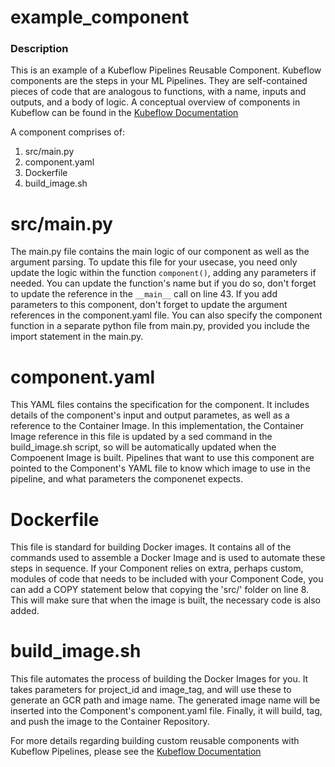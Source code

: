 # example_component

### Description

This is an example of a Kubeflow Pipelines Reusable Component.
Kubeflow components are the steps in your ML Pipelines.
They are self-contained pieces of code that are analogous to functions, with a name, inputs and outputs, and a body of logic.
A conceptual overview of components in Kubeflow can be found in the [Kubeflow Documentation](https://www.kubeflow.org/docs/pipelines/overview/concepts/component/)

A component comprises of:
1. src/main.py
2. component.yaml
3. Dockerfile
4. build_image.sh

# src/main.py
The main.py file contains the main logic of our component as well as the argument parsing.
To update this file for your usecase, you need only update the logic within the function `component()`, adding any parameters if needed.
You can update the function's name but if you do so, don't forget to update the reference in the `__main__` call on line 43.
If you add parameters to this component, don't forget to update the argument references in the component.yaml file.
You can also specify the component function in a separate python file from main.py, provided you include the import statement in the main.py.

# component.yaml
This YAML files contains the specification for the component. It includes details of the component's input and output parametes, as well as a reference to the Container Image.
In this implementation, the Container Image reference in this file is updated by a sed command in the build_image.sh script, so will be automatically updated when the Compoenent Image is built.
Pipelines that want to use this component are pointed to the Component's YAML file to know which image to use in the pipeline, and what parameters the componenet expects.

# Dockerfile
This file is standard for building Docker images. It contains all of the commands used to assemble a Docker Image and is used to automate these steps in sequence.
If your Component relies on extra, perhaps custom, modules of code that needs to be included with your Component Code, you can add a COPY statement below that copying the 'src/' folder on line 8.
This will make sure that when the image is built, the necessary code is also added.

# build_image.sh
This file automates the process of building the Docker Images for you. It takes parameters for project_id and image_tag, and will use these to generate an GCR path and image name.
The generated image name will be inserted into the Component's component.yaml file. Finally, it will build, tag, and push the image to the Container Repository.

For more details regarding building custom reusable components with Kubeflow Pipelines, please see the [Kubeflow Documentation](https://www.kubeflow.org/docs/pipelines/sdk/component-development/)


